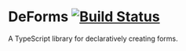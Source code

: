 # DeForms [![Build Status](https://travis-ci.org/NetsydeMiro/deforms.svg?branch=master)](https://travis-ci.org/NetsydeMiro/deforms)

A TypeScript library for declaratively creating forms.